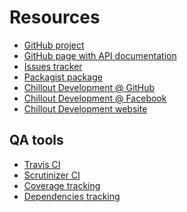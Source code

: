 <!---
# This file is part of the ChillDev FileManager bundle.
#
# @author Rafał Wrzeszcz <rafal.wrzeszcz@wrzasq.pl>
# @copyright 2012 - 2014 © by Rafał Wrzeszcz - Wrzasq.pl.
# @version 0.1.4
# @since 0.0.1
# @package ChillDev\Bundle\FileManagerBundle
-->

# Resources

-   [GitHub project](https://github.com/chilloutdevelopment/ChillDevFileManagerBundle)
-   [GitHub page with API documentation](https://chilloutdevelopment.github.io/ChillDevFileManagerBundle)
-   [Issues tracker](https://github.com/chilloutdevelopment/ChillDevFileManagerBundle/issues)
-   [Packagist package](https://packagist.org/packages/chilldev/file-manager-bundle)
-   [Chillout Development @ GitHub](https://github.com/chilloutdevelopment)
-   [Chillout Development @ Facebook](http://www.facebook.com/chilldev)
-   [Chillout Development website](http://chilldev.pl/)

## QA tools

-   [Travis CI](https://travis-ci.org/chilloutdevelopment/ChillDevFileManagerBundle)
-   [Scrutinizer CI](https://scrutinizer-ci.com/g/chilloutdevelopment/ChillDevFileManagerBundle/)
-   [Coverage tracking](https://coveralls.io/r/chilloutdevelopment/ChillDevFileManagerBundle)
-   [Dependencies tracking](https://www.versioneye.com/php/chilldev:file-manager-bundle)
